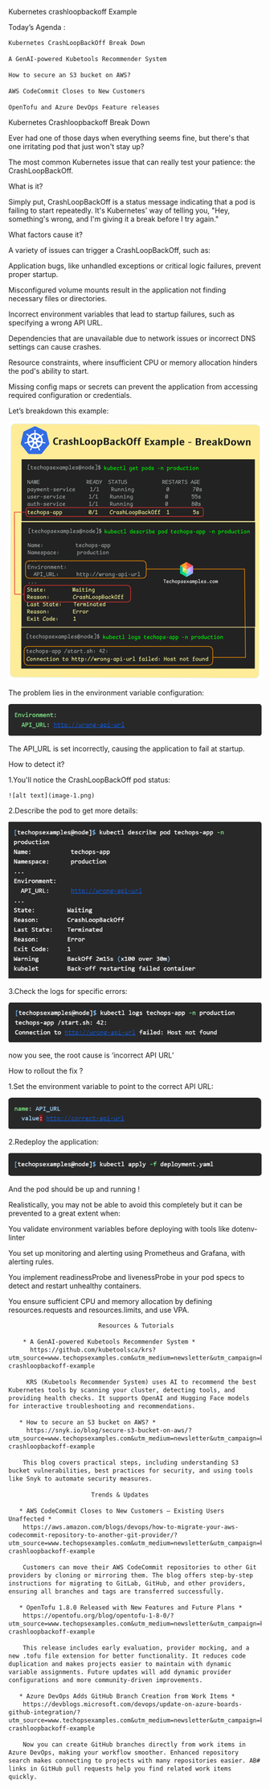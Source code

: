 Kubernetes crashloopbackoff Example

  Today’s Agenda :

    Kubernetes CrashLoopBackOff Break Down

    A GenAI-powered Kubetools Recommender System

    How to secure an S3 bucket on AWS?

    AWS CodeCommit Closes to New Customers

    OpenTofu and Azure DevOps Feature releases

  Kubernetes Crashloopbackoff Break Down    

  Ever had one of those days when everything seems fine, but there's that one irritating pod that just won't stay up?

  The most common Kubernetes issue that can really test your patience: the CrashLoopBackOff.

What is it?

Simply put, CrashLoopBackOff is a status message indicating that a pod is failing to start repeatedly. It's Kubernetes' way of telling you, "Hey, something's wrong, and I'm giving it a break before I try again."

What factors cause it?

 A variety of issues can trigger a CrashLoopBackOff, such as:

 Application bugs, like unhandled exceptions or critical logic failures, prevent proper startup.

 Misconfigured volume mounts result in the application not finding necessary files or directories.

 Incorrect environment variables that lead to startup failures, such as specifying a wrong API URL.

 Dependencies that are unavailable due to network issues or incorrect DNS settings can cause crashes.

 Resource constraints, where insufficient CPU or memory allocation hinders the pod's ability to start.

 Missing config maps or secrets can prevent the application from accessing required configuration or credentials.

 Let’s breakdown this example:

  ![alt text](unnamed.png)

The problem lies in the environment variable configuration:

  ![alt text](image.png)

The API_URL is set incorrectly, causing the application to fail at startup.

How to detect it?

  1.You'll notice the CrashLoopBackOff pod status:

    ![alt text](image-1.png)

  2.Describe the pod to get more details:

   ![alt text](image-2.png)

  3.Check the logs for specific errors:

   ![alt text](image-3.png)

 now you see, the root cause is ‘incorrect API URL’

 How to rollout the fix ?

  1.Set the environment variable to point to the correct API URL:

   ![alt text](image-4.png)

  2.Redeploy the application:

   ![alt text](image-5.png)

   And the pod should be up and running !

Realistically, you may not be able to avoid this completely but it can be prevented to a great extent when:

  You validate environment variables before deploying with tools like dotenv-linter 

  You set up monitoring and alerting using Prometheus and Grafana, with alerting rules.

  You implement readinessProbe and livenessProbe in your pod specs to detect and restart unhealthy containers.

  You ensure sufficient CPU and memory allocation by defining resources.requests and resources.limits, and use VPA.

                             Resources & Tutorials

        * A GenAI-powered Kubetools Recommender System *
          https://github.com/kubetoolsca/krs?utm_source=www.techopsexamples.com&utm_medium=newsletter&utm_campaign=kubernetes-crashloopbackoff-example

         KRS (Kubetools Recommender System) uses AI to recommend the best Kubernetes tools by scanning your cluster, detecting tools, and providing health checks. It supports OpenAI and Hugging Face models for interactive troubleshooting and recommendations.

       * How to secure an S3 bucket on AWS? *
         https://snyk.io/blog/secure-s3-bucket-on-aws/?utm_source=www.techopsexamples.com&utm_medium=newsletter&utm_campaign=kubernetes-crashloopbackoff-example

        This blog covers practical steps, including understanding S3 bucket vulnerabilities, best practices for security, and using tools like Snyk to automate security measures.      

                           Trends & Updates

       * AWS CodeCommit Closes to New Customers – Existing Users Unaffected *
        https://aws.amazon.com/blogs/devops/how-to-migrate-your-aws-codecommit-repository-to-another-git-provider/?utm_source=www.techopsexamples.com&utm_medium=newsletter&utm_campaign=kubernetes-crashloopbackoff-example

        Customers can move their AWS CodeCommit repositories to other Git providers by cloning or mirroring them. The blog offers step-by-step instructions for migrating to GitLab, GitHub, and other providers, ensuring all branches and tags are transferred successfully.

       * OpenTofu 1.8.0 Released with New Features and Future Plans *
        https://opentofu.org/blog/opentofu-1-8-0/?utm_source=www.techopsexamples.com&utm_medium=newsletter&utm_campaign=kubernetes-crashloopbackoff-example

        This release includes early evaluation, provider mocking, and a new .tofu file extension for better functionality. It reduces code duplication and makes projects easier to maintain with dynamic variable assignments. Future updates will add dynamic provider configurations and more community-driven improvements.

       * Azure DevOps Adds GitHub Branch Creation from Work Items *
        https://devblogs.microsoft.com/devops/update-on-azure-boards-github-integration/?utm_source=www.techopsexamples.com&utm_medium=newsletter&utm_campaign=kubernetes-crashloopbackoff-example

        Now you can create GitHub branches directly from work items in Azure DevOps, making your workflow smoother. Enhanced repository search makes connecting to projects with many repositories easier. AB# links in GitHub pull requests help you find related work items quickly.